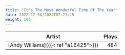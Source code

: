 ```yaml
---
title: "It's The Most Wonderful Time Of The Year"
date: 2022-12-08/2022T07:21:15
weight: 190
---
```




 Artist | Plays 
----- | -----:
[Andy Williams]({{< ref "a16425">}}) | 484
